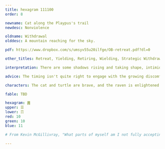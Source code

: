 ```yaml
---
title: hexagram 111100
order: 8

newname: Cat along the Playpus's trail
newdesc: Nonviolence

oldname: Withdrawal
olddesc: A mountain reaching for the sky.

pdf: https://www.dropbox.com/s/umsyv55u20ilfge/OB-retreat.pdf?dl=0

other_titles: Retreat, Yielding, Retiring, Wielding, Strategic Withdrawal, Inaccessibility, Disassociation from Inferior Forces

interpretation: There are some shadows rising and taking shape, intimidating in size like a mountain looming on the horizon. Rather than engaging with these shadows directly, subtly withdraw and watch them, curious about how they evolve, but they're not yet receptive to a dialogue.

advice: The timing isn't quite right to engage with the growing discomfort. Better to patiently wait for a time when it finds its own voice and speaks up.

characters: The cat and turtle are brave, and the raven is enlightened.

fable: TBD

hexagram: ䷠
upper: ☰
lower: ☶
red: 10
green: 10
blue: 11

# From Kevin McGillivray, "What parts of myself am I not fully accepting?"

---
```


